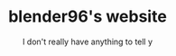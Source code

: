 <div align="center">
    <h1>blender96's website</h1>
    <p>I don't really have anything to tell y</p>
    
